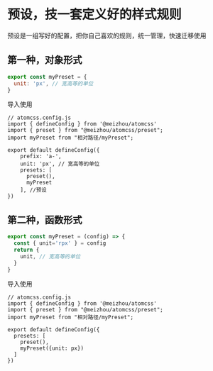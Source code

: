 # 预设，技一套定义好的样式规则
预设是一组写好的配置，把你自己喜欢的规则，统一管理，快速迁移使用

## 第一种，对象形式
```js
export const myPreset = {
  unit: 'px', // 宽高等的单位 
}
```
导入使用
```js{4,11}
// atomcss.config.js
import { defineConfig } from '@meizhou/atomcss'
import { preset } from "@meizhou/atomcss/preset";
import myPreset from "相对路径/myPreset";

export default defineConfig({
    prefix: 'a-',
    unit: 'px', // 宽高等的单位
    presets: [
      preset(),
      myPreset
    ], //预设
})
```
## 第二种，函数形式
```js
export const myPreset = (config) => {
  const { unit='rpx' } = config
  return {
    unit, // 宽高等的单位 
  }
}
```
导入使用
```js{6,14}
// atomcss.config.js
import { defineConfig } from '@meizhou/atomcss'
import { preset } from "@meizhou/atomcss/preset";
import myPreset from "相对路径/myPreset";

export default defineConfig({
  presets: [
    preset(),
    myPreset({unit: px})
  ] 
})
```